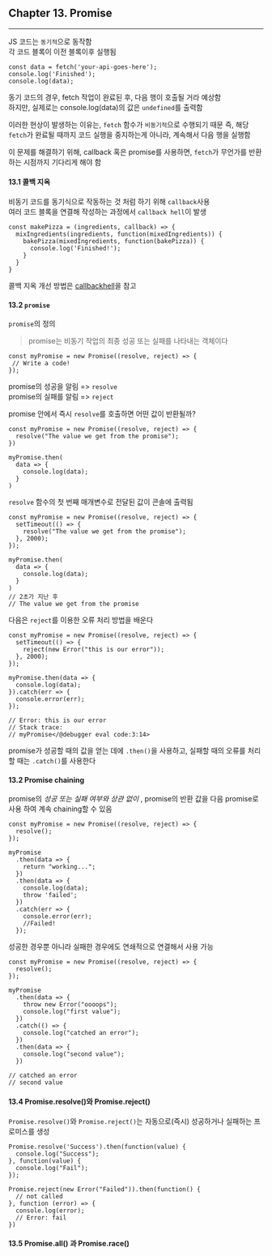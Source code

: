 ## Chapter 13. Promise

---

JS 코드는 `동기적`으로 동작함  
각 코드 블록이 이전 블록이후 실행됨

```
const data = fetch('your-api-goes-here');
console.log('Finished');
console.log(data);
```

동기 코드의 경우, fetch 작업이 완료된 후, 다음 행이 호출될 거라 예상함  
하지만, 실제로는 console.log(data)의 값은 `undefined`를 출력함

이러한 현상이 발생하는 이유는, `fetch` 함수가 `비동기적`으로 수행되기 때문
즉, 해당 `fetch`가 완료될 때까지 코드 실행을 중지하는게 아니라, 계속해서 다음 행을 실행함

이 문제를 해결하기 위해, callback 혹은 promise를 사용하면, `fetch`가 무언가를 반환하는 시점까지 기다리게 해야 함

#### 13.1 콜백 지옥

비동기 코드를 동기식으로 작동하는 것 처럼 하기 위해 `callback`사용  
여러 코드 블록을 연결해 작성하는 과정에서 `callback hell`이 발생

```
const makePizza = (ingredients, callback) => {
  mixIngredients(ingredients, function(mixedIngredients)) {
    bakePizza(mixedIngredients, function(bakePizza)) {
      console.log('Finished!');
    }
  }
}
```

콜백 지옥 개선 방법은 [callbackhell](http://callbackhell.com)을 참고

#### 13.2 `promise`

`promise`의 정의

> promise는 비동기 작업의 최종 성공 또는 실패를 나타내는 객체이다

```
const myPromise = new Promise((resolve, reject) => {
 // Write a code!
});
```

promise의 성공을 알림 => `resolve`  
promise의 실패를 알림 => `reject`

promise 안에서 즉시 `resolve`를 호출하면 어떤 값이 반환될까?

```
const myPromise = new Promise((resolve, reject) => {
  resolve("The value we get from the promise");
})

myPromise.then(
  data => {
    console.log(data);
  }
)
```

`resolve` 함수의 첫 번째 매개변수로 전달된 값이 콘솔에 출력됨

```
const myPromise = new Promise((resolve, reject) => {
  setTimeout(() => {
    resolve("The value we get from the promise");
  }, 2000);
});

myPromise.then(
  data => {
    console.log(data);
  }
)
// 2초가 지난 후
// The value we get from the promise
```

다음은 `reject`를 이용한 오류 처리 방법을 배운다

```
const myPromise = new Promise((resolve, reject) => {
  setTimeout(() => {
    reject(new Error("this is our error"));
  }, 2000);
});

myPromise.then(data => {
  console.log(data);
}).catch(err => {
  console.error(err);
});

// Error: this is our error
// Stack trace:
// myPromise</@debugger eval code:3:14>
```

promise가 성공할 때의 값을 얻는 데에 `.then()`을 사용하고, 실패할 때의 오류를 처리할 때는 `.catch()`를 사용한다

#### 13.2 Promise chaining

promise의 _성공 또는 실패 여부와 상관 없이_ , promise의 반환 값을 다음 promise로 사용 하여 계속 chaining할 수 있음

```
const myPromise = new Promise((resolve, reject) => {
  resolve();
});

myPromise
  .then(data => {
    return "working...";
  })
  .then(data => {
    console.log(data);
    throw 'failed';
  })
  .catch(err => {
    console.error(err);
    //Failed!
  });
```

성공한 경우뿐 아니라 실패한 경우에도 연쇄적으로 연결해서 사용 가능

```
const myPromise = new Promise((resolve, reject) => {
  resolve();
});

myPromise
  .then(data => {
    throw new Error("oooops");
    console.log("first value");
  })
  .catch(() => {
    console.log("catched an error");
  })
  .then(data => {
    console.log("second value");
  })

// catched an error
// second value
```

#### 13.4 Promise.resolve()와 Promise.reject()

`Promise.resolve()`와 `Promise.reject()`는 자동으로(즉시) 성공하거나 실패하는 프로미스를 생성

```
Promise.resolve('Success').then(function(value) {
  console.log("Success");
}, function(value) {
  console.log("Fail");
});

Promise.reject(new Error("Failed")).then(function() {
  // not called
}, function (error) => {
  console.log(error);
  // Error: fail
})
```

#### 13.5 Promise.all() 과 Promise.race()
